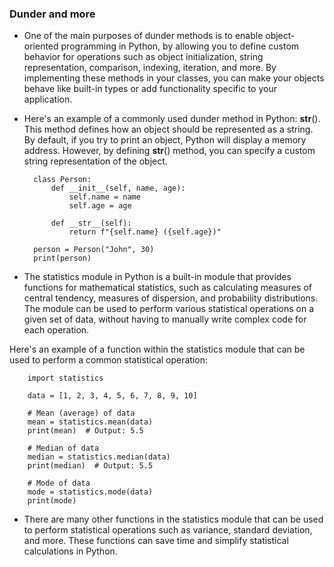 ### Dunder and more

- One of the main purposes of dunder methods is to enable object-oriented programming in Python, by allowing you to define custom behavior for operations such as object initialization, string representation, comparison, indexing, iteration, and more. By implementing these methods in your classes, you can make your objects behave like built-in types or add functionality specific to your application.

- Here's an example of a commonly used dunder method in Python: __str__(). This method defines how an object should be represented as a string. By default, if you try to print an object, Python will display a memory address. However, by defining __str__() method, you can specify a custom string representation of the object.

        class Person:
            def __init__(self, name, age):
                self.name = name
                self.age = age
                
            def __str__(self):
                return f"{self.name} ({self.age})"
                
        person = Person("John", 30)
        print(person)

- The statistics module in Python is a built-in module that provides functions for mathematical statistics, such as calculating measures of central tendency, measures of dispersion, and probability distributions. The module can be used to perform various statistical operations on a given set of data, without having to manually write complex code for each operation.

Here's an example of a function within the statistics module that can be used to perform a common statistical operation:

        import statistics

        data = [1, 2, 3, 4, 5, 6, 7, 8, 9, 10]

        # Mean (average) of data
        mean = statistics.mean(data)
        print(mean)  # Output: 5.5

        # Median of data
        median = statistics.median(data)
        print(median)  # Output: 5.5

        # Mode of data
        mode = statistics.mode(data)
        print(mode)

- There are many other functions in the statistics module that can be used to perform statistical operations such as variance, standard deviation, and more. These functions can save time and simplify statistical calculations in Python.

